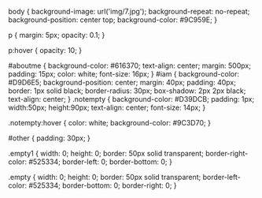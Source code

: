 body {
background-image: url('img/7.jpg'); 
background-repeat: no-repeat;
background-position: center top;
background-color: #9C959E;
}

p {
margin: 5px;
opacity: 0.1;
}

p:hover {
opacity: 10;
}

#aboutme {
background-color: #616370;
text-align: center;
margin: 500px;
padding: 15px;
color: white;
font-size: 16px;
}
#iam {
background-color: #D9D6E5;
background-position: center;
margin: 40px;
padding: 40px;
border: 1px solid black;
border-radius: 30px;
box-shadow: 2px 2px black;
text-align: center;
}
.notempty {
background-color: #D39DCB;
padding: 1px;
width:50px;
height:90px;
text-align: center;
font-size: 14px;
}
 
.notempty:hover {
color: white;
background-color: #9C3D70;
}

#other {
padding: 30px;
}

.empty1 {
  width: 0;
  height: 0;
  border: 50px solid transparent;
  border-right-color: #525334;
  border-left: 0;
  border-bottom: 0;
}

.empty {
 width: 0;
  height: 0;
  border: 50px solid transparent;
  border-left-color: #525334;
  border-bottom: 0;
  border-right: 0;
}

